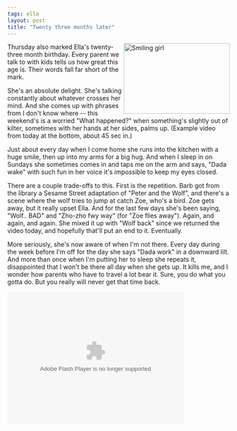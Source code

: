 ```yaml
---
tags: ella
layout: post
title: "Twenty three months later"
---
```




<p>
<a href="http://www.flickr.com/photos/cwinters/3068264248/"
title="Smiling girl by Chris Winters, on Flickr"><img
src="http://farm4.static.flickr.com/3010/3068264248_3803bf603c_m.jpg"
width="240" height="160" alt="Smiling girl" align="right" /></a>
</p>

<p>
    Thursday also marked Ella's twenty-three month
    birthday. Every parent we talk to with kids tells us how
    great this age is. Their words fall far short of the
    mark. 
</p>

<p>
    She's an absolute delight. She's talking constantly about
    whatever crosses her mind. And she comes up with phrases from
    I don't know where -- this weekend's is a worried "What
    happened?" when something's slightly out of kilter, sometimes
    with her hands at her sides, palms up. (Example video from
    today at the bottom, about 45 sec in.)
</p>

<p>
    Just about every day when I come home she runs into the
    kitchen with a huge smile, then up into my arms for a big
    hug. And when I sleep in on Sundays she sometimes comes in
    and taps me on the arm and says, "Dada wake" with such fun in
    her voice it's impossible to keep my eyes closed.
</p>

<p>
    There are a couple trade-offs to this. First is the
    repetition. Barb got from the library a Sesame Street
    adaptation of "Peter and the Wolf", and there's a scene where
    the wolf tries to jump at catch Zoe, who's a bird. Zoe gets
    away, but it really upset Ella. And for the last few days
    she's been saying, "Wolf.. BAD" and "Zho-zho fwy way" (for
    "Zoe flies away"). Again, and again, and again. She mixed it
    up with "Wolf back" since we returned the video today, and
    hopefully that'll put an end to it. Eventually.
</p>

<p>
    More seriously, she's now aware of when I'm not
    there. Every day during the week before I'm off for the day
    she says "Dada work" in a downward lilt. And more than once
    when I'm putting her to sleep she repeats it, disappointed
    that I won't be there all day when she gets up. It kills me,
    and I wonder how parents who have to travel a lot bear
    it. Sure, you do what you gotta do. But you really will never
    get that time back.
</p>


<object type="application/x-shockwave-flash" width="400" height="300" 
  data="http://www.flickr.com/apps/video/stewart.swf?v=63881" 
  classid="clsid:D27CDB6E-AE6D-11cf-96B8-444553540000"> 
     <param name="flashvars" 
            value="intl_lang=en-us&amp;photo_secret=538587ca1f&amp;photo_id=3069517839"></param> 
     <param name="movie" 
            value="http://www.flickr.com/apps/video/stewart.swf?v=63881"></param> 
     <param name="bgcolor" 
            value="#000000"></param> 
     <param name="allowFullScreen" 
            value="true"></param>
     <embed type="application/x-shockwave-flash" 
            src="http://www.flickr.com/apps/video/stewart.swf?v=63881" 
            bgcolor="#000000" allowfullscreen="true" 
            flashvars="intl_lang=en-us&amp;photo_secret=538587ca1f&amp;photo_id=3069517839" 
            height="300" width="400"></embed>
</object>



